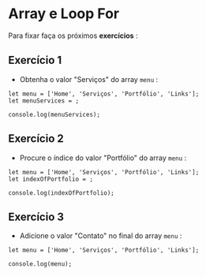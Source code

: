 # Array e Loop For

Para fixar faça os próximos __exercícios__ :

## Exercício 1

* Obtenha o valor "Serviços" do array ```menu``` :

```
let menu = ['Home', 'Serviços', 'Portfólio', 'Links'];
let menuServices = ;

console.log(menuServices);
```

## Exercício 2

* Procure o índice do valor "Portfólio" do array ```menu``` :

```
let menu = ['Home', 'Serviços', 'Portfólio', 'Links'];
let indexOfPortfolio = ;

console.log(indexOfPortfolio);
```

## Exercício 3

* Adicione o valor "Contato" no final do array ```menu``` :

```
let menu = ['Home', 'Serviços', 'Portfólio', 'Links'];

console.log(menu);
```
